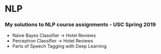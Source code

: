 # NLP
### My solutions to NLP course assignments - USC Spring 2019
<ul>
<li>Naive Bayes Classifier -> Hotel Reviews</li>
<li>Perceptron Classifier -> Hotel Reviews</li>
<li>Parts of Speech Tagging with Deep Learning</li>
</ul>
